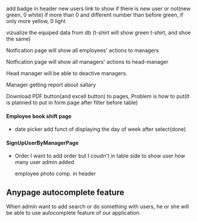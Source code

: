 add badge in header new users link to show if there is new user or not(new green, 0 white)
if more than 0 and different number than before green, if only more yellow, 0 light

vizualize the equiped data from db (t-shirt will show green t-shirt, and shoe the same)

Notfication page will show all employees' actions to managers

Notfication page will show all managers' actions to head-manager

Head manager will be able to deactive managers.

Manager getting report about sallary

Download PDF button(and excell button) to pages, Problem is how to put(It is planned to put in form page after filter before table)

#### Employee book shift page

- date picker
  add funct of displaying the day of week after select(done)

#### SignUpUserByManagerPage

- Order
  I want to add order but I coudn't in table side to show user how many user admin added

  employee photo comp. in header

## Anypage autocomplete feature

When admin want to add search or do something with users, he or she will be able to use autocomplete feature of our application.
